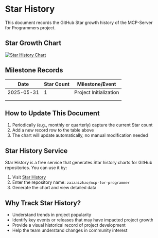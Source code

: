 # Star History

This document records the GitHub Star growth history of the MCP-Server for Programmers project.

## Star Growth Chart

[![Star History Chart](https://api.star-history.com/svg?repos=zaizaizhao/mcp-for-programmer&type=Date)](https://star-history.com/#zaizaizhao/mcp-for-programmer&Date)

## Milestone Records

| Date | Star Count | Milestone/Event |
|------|------------|----------------|
| 2025-05-31 | 1 | Project Initialization |
| | | |
| | | |

## How to Update This Document

1. Periodically (e.g., monthly or quarterly) capture the current Star count
2. Add a new record row to the table above
3. The chart will update automatically, no manual modification needed

## Star History Service

Star History is a free service that generates Star history charts for GitHub repositories. You can use it by:

1. Visit [Star History](https://star-history.com/)
2. Enter the repository name: `zaizaizhao/mcp-for-programmer`
3. Generate the chart and view detailed data

## Why Track Star History?

- Understand trends in project popularity
- Identify key events or releases that may have impacted project growth
- Provide a visual historical record of project development
- Help the team understand changes in community interest 